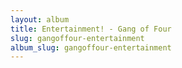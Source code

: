 ```yaml
---
layout: album
title: Entertainment! - Gang of Four
slug: gangoffour-entertainment
album_slug: gangoffour-entertainment
---
```

